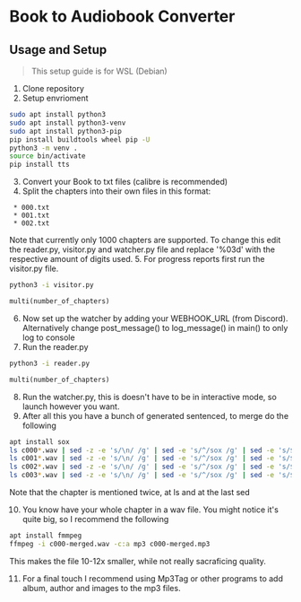 # Book to Audiobook Converter
## Usage and Setup
> This setup guide is for WSL (Debian)
1. Clone repository
2. Setup envrioment
```bash
sudo apt install python3
sudo apt install python3-venv
sudo apt install python3-pip
pip install buildtools wheel pip -U
python3 -m venv .
source bin/activate
pip install tts
```
3. Convert your Book to txt files (calibre is recommended)
4. Split the chapters into their own files in this format:
```
 * 000.txt
 * 001.txt
 * 002.txt
```
Note that currently only 1000 chapters are supported. To change this edit the reader.py, visitor.py and watcher.py file and replace '%03d' with the respective amount of digits used.
5. For progress reports first run the visitor.py file.
```bash
python3 -i visitor.py
```
```python
multi(number_of_chapters)
```
6. Now set up the watcher by adding your WEBHOOK_URL (from Discord). Alternatively change post_message() to log_message() in main() to only log to console
7. Run the reader.py
```bash
python3 -i reader.py
```
```python
multi(number_of_chapters)
```
8. Run the watcher.py, this is doesn't have to be in interactive mode, so launch however you want.
9. After all this you have a bunch of generated sentenced, to merge do the following
```bash
apt install sox
ls c000*.wav | sed -z -e 's/\n/ /g' | sed -e 's/^/sox /g' | sed -e 's/$/c000-merged.wav/g' | sh
ls c001*.wav | sed -z -e 's/\n/ /g' | sed -e 's/^/sox /g' | sed -e 's/$/c001-merged.wav/g' | sh
ls c002*.wav | sed -z -e 's/\n/ /g' | sed -e 's/^/sox /g' | sed -e 's/$/c002-merged.wav/g' | sh
ls c003*.wav | sed -z -e 's/\n/ /g' | sed -e 's/^/sox /g' | sed -e 's/$/c003-merged.wav/g' | sh
```
Note that the chapter is mentioned twice, at ls and at the last sed

10. You know have your whole chapter in a wav file. You might notice it's quite big, so I recommend the following
```bash
apt install fmmpeg
ffmpeg -i c000-merged.wav -c:a mp3 c000-merged.mp3
```
This makes the file 10-12x smaller, while not really sacraficing quality.

11. For a final touch I recommend using Mp3Tag or other programs to add album, author and images to the mp3 files.